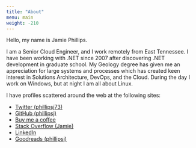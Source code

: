 ```yaml
---
title: "About"
menu: main
weight: -210
---
```


Hello, my name is Jamie Phillips.

I am a Senior Cloud Engineer, and I work remotely from East Tennessee. I have been working with .NET since 2007 after discovering .NET development in graduate school. My Geology degree has given me an appreciation for large systems and processes which has created keen interest in Solutions Architecture, DevOps, and the Cloud. During the day I work on Windows, but at night I am all about Linux.

I have profiles scattered around the web at the following sites:

<ul class="list-unstyled">
    <li><a href="https://twitter.com/phillipsj73"><i class="fab fa-twitter"></i> Twitter (phillipsj73)</a></li>
    <li><a href="https://github.com/phillipsj"><i class="fab fa-github"></i> GitHub (phillipsj)</a></li>
    <li><a href="https://www.buymeacoffee.com/aQPnJ73O8"><i class="fas fa-coffee"></i> Buy me a coffee</a></li>
    <li><a href="http://stackoverflow.com/users/490170/jamie"><i class="fab fa-stack-overflow"></i> Stack Overflow (Jamie)</a></li>
    <li><a href="https://www.linkedin.com/in/jamie-phillips-695927b0"><i class="fab fa-linkedin"></i> LinkedIn</a></li>
    <li><a href="http://www.goodreads.com/phillipsj"><i class="fa fa-book"></i> Goodreads (phillipsj)</a></li>
</ul>
